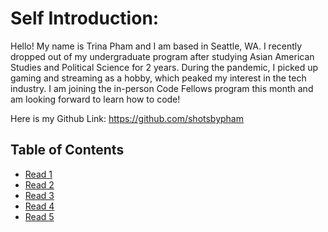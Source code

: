 # Self Introduction:

Hello! My name is Trina Pham and I am based in Seattle, WA. I recently dropped out of my undergraduate program after studying Asian American Studies and Political Science for 2 years. During the pandemic, I picked up gaming and streaming as a hobby, which peaked my interest in the tech industry. I am joining the in-person Code Fellows program this month and am looking forward to learn how to code! 

Here is my Github Link:
https://github.com/shotsbypham

## Table of Contents

- [Read 1](read01.md)
- [Read 2](read02.md)
- [Read 3](read03.md)
- [Read 4](read04.md)
- [Read 5](read05.md)
